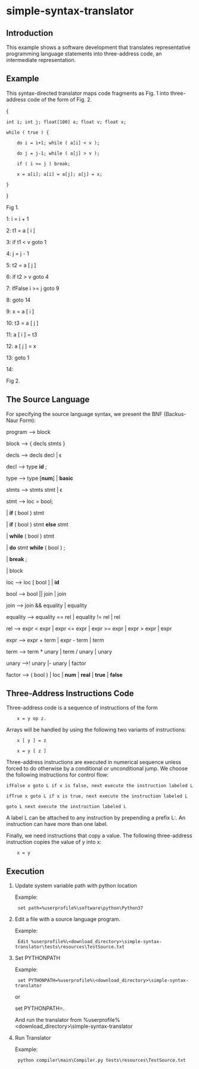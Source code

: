 # simple-syntax-translator
## Introduction

This example shows a software development that translates representative programming language statements
into three-address code, an intermediate representation.


## Example

This syntax-directed translator maps code fragments as Fig. 1 into three-address code of the form of Fig. 2.

{

	int i; int j; float[100] a; float v; float x;

	while ( true ) {

		do i = i+1; while ( a[i] < v );

		do j = j-1; while ( a[j] > v );

		if ( i >= j ) break;

		x = a[i]; a[i] = a[j]; a[j] = x;

	}

}

Fig 1.



1: i = i + 1

2: t1 = a [ i ]

3: if t1 < v goto 1

4: j = j - 1

5: t2 = a [ j ]

6: if t2 > v goto 4

7: ifFalse i >= j goto 9

8: goto 14

9: x = a [ i ]

10: t3 = a [ j ]

11: a [ i ] = t3

12: a [ j ] = x

13: goto 1

14:

Fig 2.


## The Source Language

For specifying the source language syntax, we present the BNF (Backus-Naur Form):

program --> block

block --> { decls stmts }

decls --> decls decl | ϵ

decl --> type **id** ;

type --> type [**num**] | **basic**

stmts --> stmts stmt | ϵ

stmt --> loc = bool;

  | **if** ( bool ) stmt
	     
  | **if** ( bool ) stmt **else** stmt
	     
  | **while** ( bool ) stmt
	     
  | **do** stmt **while** ( bool ) ;
	     
  | **break** ;
	     
  | block
	     
loc --> loc [ bool ] | **id**

bool --> bool || join | join

join --> join && equality | equality

equality --> equality == rel | equality != rel | rel

rel --> expr < expr | expr <= expr | expr >= expr | expr > expr | expr

expr --> expr + term | expr - term | term

term --> term * unary | term / unary | unary

unary -->! unary |- unary | factor

factor --> ( bool ) | loc | **num** | **real** | **true** | **false**


## Three-Address Instructions Code

Three-address code is a sequence of instructions of the form

		x = y op z.

Arrays will be handled by using the following two variants of instructions:

		x [ y ] = z
		
		x = y [ z ]


Three-address instructions are executed in numerical sequence unless forced
to do otherwise by a conditional or unconditional jump. We choose the following
instructions for control flow:

	ifFalse x goto L if x is false, next execute the instruction labeled L
	
	ifTrue x goto L if x is true, next execute the instruction labeled L
	
	goto L next execute the instruction labeled L
	

A label L can be attached to any instruction by prepending a prefix L:. An
instruction can have more than one label.

Finally, we need instructions that copy a value. The following three-address
instruction copies the value of y into x:

		x = y


## Execution

1) Update system variable path with python location

    Example:
    
    	set path=%userprofile%\software\python\Python37


2) Edit a file with a source language program.

   Example: 
   
    	Edit %userprofile%\<download_directory>\simple-syntax-translator\tests\resources\TestSource.txt


3) Set PYTHONPATH

   Example:
   
    	set PYTHONPATH=%userprofile%\<download_directory>\simple-syntax-translator
	
	or

	set PYTHONPATH=.
	
	And run the translator from %userprofile%\<download_directory>\simple-syntax-translator

4) Run Translator

     Example:
     
        python compiler\main\Compiler.py tests\resources\TestSource.txt
 
 
